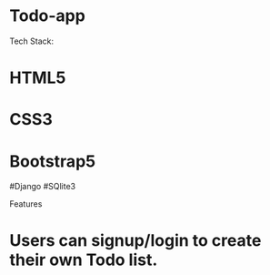 # Todo-app

Tech Stack:
# HTML5
# CSS3
# Bootstrap5
#Django
#SQlite3

Features
# Users can signup/login to  create their own Todo list.


